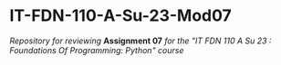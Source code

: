# IT-FDN-110-A-Su-23-Mod07
*Repository for reviewing* **Assignment 07** *for the "IT FDN 110 A Su 23 : Foundations Of Programming: Python" course*
